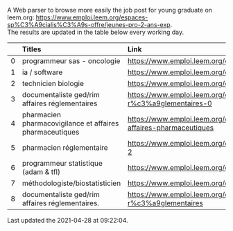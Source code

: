 A Web parser to browse more easily the job post for young graduate on leem.org: https://www.emploi.leem.org/espaces-sp%C3%A9cialis%C3%A9s-offre/jeunes-pro-2-ans-exp.  
The results are updated in the table below every working day.  


|    | Titles                                                   | Link                                                                                         |   Department |   Consulted |
|---:|:---------------------------------------------------------|:---------------------------------------------------------------------------------------------|-------------:|------------:|
|  0 | programmeur sas - oncologie                              | https://www.emploi.leem.org/content/programmeur-sas-oncologie-0                              |           75 |        1210 |
|  1 | ia / software                                            | https://www.emploi.leem.org/content/ia-software                                              |           75 |        1448 |
|  2 | technicien biologie                                      | https://www.emploi.leem.org/content/technicien-biologie-5                                    |           75 |          36 |
|  3 | documentaliste ged/rim affaires réglementaires           | https://www.emploi.leem.org/content/documentaliste-gedrim-affaires-r%c3%a9glementaires-0     |           75 |          48 |
|  4 | pharmacien pharmacovigilance et affaires pharmaceutiques | https://www.emploi.leem.org/content/pharmacien-pharmacovigilance-et-affaires-pharmaceutiques |           92 |         153 |
|  5 | pharmacien réglementaire                                 | https://www.emploi.leem.org/content/pharmacien-r%c3%a9glementaire-2                          |           75 |        1444 |
|  6 | programmeur statistique (adam & tfl)                     | https://www.emploi.leem.org/content/programmeur-statistique-adam-tfl                         |           92 |         258 |
|  7 | méthodologiste/biostatisticien                           | https://www.emploi.leem.org/content/m%c3%a9thodologistebiostatisticien                       |           78 |          92 |
|  8 | documentaliste ged/rim affaires réglementaires.          | https://www.emploi.leem.org/content/documentaliste-gedrim-affaires-r%c3%a9glementaires       |           75 |         115 |
  
Last updated the 2021-04-28 at 09:22:04.

